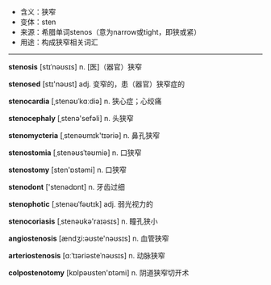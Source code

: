 - <span class="definition">含义：狭窄</span>
- <span class="definition">变体：sten</span>
- <span class="definition">来源：希腊单词stenos（意为narrow或tight，即狭或紧）</span>
- <span class="definition">用途：构成狭窄相关词汇</span>

---

<span class="vocabulary">**stenosis**</span> [stɪˈnəʊsɪs] n. [医]（器官）狭窄

<span class="vocabulary">**stenosed**</span> [stɪ'nəʊst] adj. 变窄的，患（器官）狭窄症的

<span class="vocabulary">**stenocardia**</span> [ˌstenəʊˈkɑːdiə] n. 狭心症；心绞痛

<span class="vocabulary">**stenocephaly**</span> [ˌstenә'sefәli] n. 头狭窄

<span class="vocabulary">**stenomycteria**</span> [ˌstenəʊmɪk'tɪәriә] n. 鼻孔狭窄

<span class="vocabulary">**stenostomia**</span> [ˌstenəʊsˈtəʊmiə] n. 口狭窄

<span class="vocabulary">**stenostomy**</span> [sten'ɒstәmi] n. 口狭窄

<span class="vocabulary">**stenodont**</span> ['stenәdɒnt] n. 牙齿过细

<span class="vocabulary">**stenophotic**</span> [ˌstenəʊˈfəʊtɪk] adj. 弱光视力的

<span class="vocabulary">**stenocoriasis**</span> [ˌstenəʊkә'raɪәsɪs] n. 瞳孔狭小

<span class="vocabulary">**angiostenosis**</span> [ændʒi:əʊste'nəʊsɪs] n. 血管狭窄

<span class="vocabulary">**arteriostenosis**</span> [ɑːˈtɪəriəsteˈnəʊsɪs] n. 动脉狭窄

<span class="vocabulary">**colpostenotomy**</span> [kɒlpəʊsten'ɒtәmi] n. 阴道狭窄切开术

